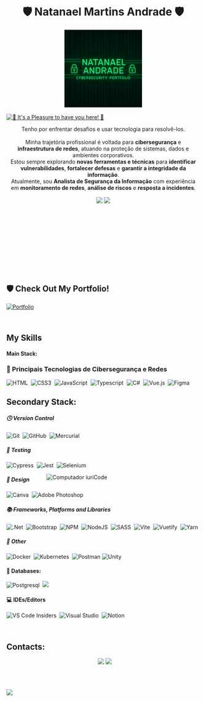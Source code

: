 <h1 align="center">🛡️ Natanael Martins Andrade 🛡️</h1>
<p align="center">
  <img src="https://raw.githubusercontent.com/naelandrade/Naelandrade/69d22e973057e6b20206a10fa885e5382f59fba6/LOGO2.png" alt="Cybersecurity estilo Matrix" width="40%">
</p>


<a href="https://git.io/typing-svg"><img src="https://readme-typing-svg.herokuapp.com?font=Righteous&weight=700&size=35&duration=2000&pause=3000&color=35AC35FF&background=FFFFFF00&center=true&vCenter=true&width=800&height=100&lines=%F0%9F%94%92+It's+a+Pleasure+to+have+you+here!+%F0%9F%94%92;I+am+a+Full-Stack+Developer!++%F0%9F%9B%A1%EF%B8%8F%F0%9F%A7%91%E2%80%8D%F0%9F%92%BB" alt="🌟 It's a Pleasure to have you here! 🌟" /></a>

<p align="center">
Tenho por enfrentar desafios e usar tecnologia para resolvê-los.<br><br>
Minha trajetória profissional é voltada para <strong>cibersegurança</strong> e <strong>infraestrutura de redes</strong>, atuando na proteção de sistemas, dados e ambientes corporativos.<br>
Estou sempre explorando <strong>novas ferramentas e técnicas</strong> para <strong>identificar vulnerabilidades</strong>, <strong>fortalecer defesas</strong> e <strong>garantir a integridade da informação</strong>.<br>
Atualmente, sou <strong>Analista de Segurança da Informação</strong> com experiência em <strong>monitoramento de redes</strong>, <strong>análise de riscos</strong> e <strong>resposta a incidentes</strong>.
</p>

<div  align="center" style="margin-bottom:100px">
   <img width=55% align="center"  src="https://github-readme-streak-stats.herokuapp.com?user=Naelandrade&theme=radical&mode=weekly" />
   <img width=40% align="center" src="https://github-readme-stats-git-main-rafaelalexandrino.vercel.app/api/top-langs/?username=Naelandrade&show_icons=true&theme=radical&layout=compact" />
</div>
&nbsp;
 
 &nbsp;
 
 &nbsp;

 ## 🛡️ Check Out My Portfolio!

[![Portfolio](https://img.shields.io/badge/My_Portfolio-Visit_Now!-brightgreen?style=for-the-badge)](https://Naelandrade.netlify.app/)

&nbsp;
 &nbsp;

 
 ## My Skills
 
#### Main Stack:

### 🧠 Principais Tecnologias de Cibersegurança e Redes

![HTML](https://img.shields.io/badge/HTML5-E34F26?style=for-the-badge&logo=html5&logoColor=white)&nbsp;
![CSS3](https://img.shields.io/badge/css3-%231572B6.svg?style=for-the-badge&logo=css3&logoColor=white)&nbsp;
![JavaScript](https://img.shields.io/badge/JavaScript-F7DF1E?style=for-the-badge&logo=javascript&logoColor=black)&nbsp;
![Typescript](https://img.shields.io/badge/TypeScript-007ACC?style=for-the-badge&logo=typescript&logoColor=white)&nbsp;
![C#](https://img.shields.io/badge/c%23-%23239120.svg?style=for-the-badge&logo=c-sharp&logoColor=white)&nbsp;
![Vue.js](https://img.shields.io/badge/vuejs-%2335495e.svg?style=for-the-badge&logo=vuedotjs&logoColor=%234FC08D)&nbsp;
![Figma](https://img.shields.io/badge/figma-%23F24E1E.svg?style=for-the-badge&logo=figma&logoColor=white)&nbsp;

## Secondary Stack:

##### 🕓 Version Control
![Git](https://img.shields.io/badge/git-%23F05033.svg?style=for-the-badge&logo=git&logoColor=white)&nbsp;
![GitHub](https://img.shields.io/badge/github-%23121011.svg?style=for-the-badge&logo=github&logoColor=white)&nbsp;
![Mercurial](https://img.shields.io/badge/mercurial-999999.svg?style=for-the-badge&logo=mercurial&logoColor=white)&nbsp;

##### 🧪 Testing
![Cypress](https://img.shields.io/badge/cypress-239120?style=for-the-badge&logo=cypress)&nbsp;
![Jest](https://img.shields.io/badge/-jest-%23C21325?style=for-the-badge&logo=jest&logoColor=white)&nbsp;
![Selenium](https://img.shields.io/badge/-selenium-%43B02A?style=for-the-badge&logo=selenium&logoColor=white)&nbsp;

<img src="https://raw.githubusercontent.com/MicaelliMedeiros/micaellimedeiros/master/image/computer-illustration.png" min-width="400px" max-width="400px" width="400px" align="right" alt="Computador iuriCode">

##### 🎨 Design
![Canva](https://img.shields.io/badge/Canva-%2300C4CC.svg?style=for-the-badge&logo=Canva&logoColor=white)&nbsp;
![Adobe Photoshop](https://img.shields.io/badge/adobe%20photoshop-%2331A8FF.svg?style=for-the-badge&logo=adobe%20photoshop&logoColor=white)&nbsp;

##### 📚 Frameworks, Platforms and Libraries
![.Net](https://img.shields.io/badge/.NET-5C2D91?style=for-the-badge&logo=.net&logoColor=white)&nbsp;
![Bootstrap](https://img.shields.io/badge/bootstrap-%238511FA.svg?style=for-the-badge&logo=bootstrap&logoColor=white)&nbsp;
![NPM](https://img.shields.io/badge/NPM-%23CB3837.svg?style=for-the-badge&logo=npm&logoColor=white)&nbsp;
![NodeJS](https://img.shields.io/badge/node.js-6DA55F?style=for-the-badge&logo=node.js&logoColor=white)&nbsp;
![SASS](https://img.shields.io/badge/SASS-hotpink.svg?style=for-the-badge&logo=SASS&logoColor=white)&nbsp;
![Vite](https://img.shields.io/badge/vite-%23646CFF.svg?style=for-the-badge&logo=vite&logoColor=white)&nbsp;
![Vuetify](https://img.shields.io/badge/Vuetify-1867C0?style=for-the-badge&logo=vuetify&logoColor=AEDDFF)&nbsp;
![Yarn](https://img.shields.io/badge/yarn-%232C8EBB.svg?style=for-the-badge&logo=yarn&logoColor=white)&nbsp;

##### 🥅 Other
![Docker](https://img.shields.io/badge/docker-%230db7ed.svg?style=for-the-badge&logo=docker&logoColor=white)&nbsp;
![Kubernetes](https://img.shields.io/badge/kubernetes-4285F4?style=for-the-badge&logo=kubernetes&logoColor=white)&nbsp;
![Postman](https://img.shields.io/badge/Postman-FF6C37?style=for-the-badge&logo=postman&logoColor=white)
![Unity](https://img.shields.io/badge/Unity-100000?style=for-the-badge&logo=unity&logoColor=white)&nbsp;


#### 💾 Databases:
![Postgresql](https://img.shields.io/badge/PostgreSQL-316192?style=for-the-badge&logo=postgresql&logoColor=white)&nbsp;
<img src="https://img.shields.io/badge/Microsoft%20SQL%20Server-CC2927?style=for-the-badge&logo=microsoft%20sql%20server&logoColor=white"/>

#### 💻 IDEs/Editors
![VS Code Insiders](https://img.shields.io/badge/VS%20Code%20Insiders-35b393.svg?style=for-the-badge&logo=visual-studio-code&logoColor=white)&nbsp;
![Visual Studio](https://img.shields.io/badge/Visual%20Studio-5C2D91.svg?style=for-the-badge&logo=visual-studio&logoColor=white)&nbsp;
![Notion](https://img.shields.io/badge/Notion-000000?style=for-the-badge&logo=notion&logoColor=white)&nbsp;

&nbsp;
&nbsp;
 
## Contacts:

<div align="center"> 
&nbsp;
<a href="mailto:pinhal.lucius@gmail.com"> <img src="https://img.shields.io/badge/-Gmail-%23333?style=for-the-badge&logo=gmail&logoColor=white" target="_blank"></a>
<a href="https://www.linkedin.com/in/luciuspinhal/" target="_blank"><img src="https://img.shields.io/badge/-LinkedIn-%230077B5?style=for-the-badge&logo=linkedin&logoColor=white"  target="_blank"></a> 
</div>
&nbsp;&nbsp;




&nbsp;&nbsp;

<img width=100% src="https://capsule-render.vercel.app/api?type=waving&color=EACC44&height=120&section=footer"/>



